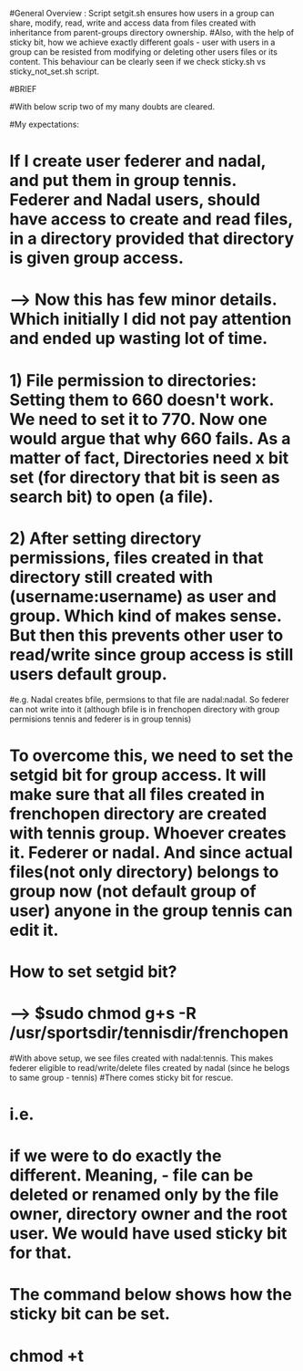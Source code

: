 #General Overview : Script setgit.sh ensures how users in a group can share, modify, read, write and access data from files created with inheritance from parent-groups directory ownership.
#Also, with the help of sticky bit, how we achieve exactly different goals - user with users in a group can be resisted from modifying or deleting other users files or its content. This behaviour can be clearly seen if we check sticky.sh vs sticky_not_set.sh script. 


#BRIEF

#With below scrip two of my many doubts are cleared. 

#My expectations: 
# If I create user federer and nadal, and put them in group tennis. Federer and Nadal users, should have access to create and read files, in a directory provided that directory is given group access.

# --> Now this has few minor details. Which initially I did not pay attention and ended up wasting lot of time. 

# 1) File permission to directories: Setting them to 660 doesn't work. We need to set it to 770. Now one would argue that why 660 fails. As a matter of fact, Directories need x bit set (for directory that bit is seen as search bit) to open (a file).
# 2) After setting directory permissions, files created in that directory still created with (username:username) as user and group. Which kind of makes sense. But then this prevents other user to read/write since group access is still users default group. 

#e.g. Nadal creates bfile, permsions to that file are nadal:nadal. So federer can not write into it  (although bfile is in frenchopen directory with group permisions tennis and federer is in group tennis)

# To overcome this, we need to set the setgid bit for group access. It will make sure that all files created in frenchopen directory are created with tennis group. Whoever creates it. Federer or nadal. And since actual files(not only directory) belongs to group now (not default group of user) anyone in the group tennis can edit it. 

# How to set setgid bit? 
#  --> $sudo chmod g+s -R /usr/sportsdir/tennisdir/frenchopen


#With above setup, we see files created with nadal:tennis. This makes federer eligible to read/write/delete files created by nadal (since he belogs to same group - tennis)
#There comes sticky bit for rescue. 

# i.e.
# if we were to do exactly the different. Meaning, - file can be deleted or renamed only by the file owner, directory owner and the root user. We would have used sticky bit for that.
# The command below shows how the sticky bit can be set.
# chmod +t
